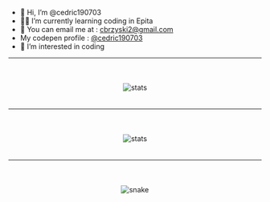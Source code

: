 - 👋 Hi, I’m @cedric190703
- 👨‍💻️ I’m currently learning coding in Epita
- 📧 You can email me at : cbrzyski2@gmail.com
- My codepen profile : <a href="https://codepen.io/cedric190703">@cedric190703</a>
- 👀 I’m interested in coding
<hr  size="4">
<div style="margin-top: 30px" align="center">
   <img style="padding: 20px" class="left" src="https://github-readme-stats.vercel.app/api/top-langs/?username=cedric190703&layout=compact&show_icons=true&theme=radical" alt="stats">
</div>
<hr  size="4">
<div style="margin-top: 30px" align="center">
   <img style="padding: 20px" class="left" src="https://streak-stats.demolab.com/?user=cedric190703&theme=dark" alt="stats">
</div>
<hr  size="4">
<div style="margin-top: 30px" align="center">
   <img style="padding: 20px" class="left" src="https://github.com/cedric190703/cedric190703/blob/output/github-contribution-grid-snake.gif" alt="snake">
</div>

<!---
cedric190703/cedric190703 is a ✨ special ✨ repository because its `README.md` (this file) appears on your GitHub profile.
You can click the Preview link to take a look at your changes.
--->
